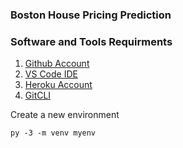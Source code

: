 ### Boston House Pricing Prediction

### Software and Tools Requirments

1. [Github Account](https://github.com)
2. [VS Code IDE](https://code.visualstudio.com/)
3. [Heroku Account](https://heroku.com)
4. [GitCLI](https://github.com/cli/cli/releases/download/v2.82.1/gh_2.82.1_windows_amd64.msi)

Create a new environment 

```
py -3 -m venv myenv

```
